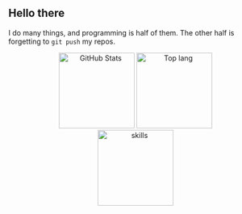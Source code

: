 ## Hello there

I do many things, and programming is half of them. The other half is forgetting to `git push` my repos.
<div align="center">
  <img src="https://github-stats-rho-eight.vercel.app/api?username=a-usr&card_width=300&custom_title=Activity&theme=highcontrast&include_all_commits=true&hide=prs&show=prs_merged&show_icons=true&rank_icon=percentile&exclude_repo=a-usr,nvim-conf,dotfiles" height="150" alt="GitHub Stats">
  <img src="https://github-stats-rho-eight.vercel.app/api/top-langs/?username=a-usr&layout=compact&langs_count=4&theme=highcontrast&exclude_repo=a-usr,dotfiles&hide=Dockerfile,CMake" height="150" alt="Top lang">
</div>
<div align="center">
  <img src="https://skillicons.dev/icons?i=rust,cs,dotnet,python,lua,ts,neovim,linux,nix&perline=5" height="150" alt="skills">
</div>
<!--
**a-usr/a-usr** is a ✨ _special_ ✨ repository because its `README.md` (this file) appears on your GitHub profile.

Here are some ideas to get you started:

- 🔭 I’m currently working on ...
- 🌱 I’m currently learning ...
- 👯 I’m looking to collaborate on ...
- 🤔 I’m looking for help with ...
- 💬 Ask me about ...
- 📫 How to reach me: ...
- 😄 Pronouns: ...
- ⚡ Fun fact: ...
-->
